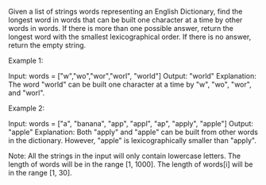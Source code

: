 Given a list of strings words representing an English Dictionary, find the longest word in words that can be built one character at a time by other words in words.  If there is more than one possible answer, return the longest word with the smallest lexicographical order.  If there is no answer, return the empty string.

Example 1:

Input: 
words = ["w","wo","wor","worl", "world"]
Output: "world"
Explanation: 
The word "world" can be built one character at a time by "w", "wo", "wor", and "worl".



Example 2:

Input: 
words = ["a", "banana", "app", "appl", "ap", "apply", "apple"]
Output: "apple"
Explanation: 
Both "apply" and "apple" can be built from other words in the dictionary. However, "apple" is lexicographically smaller than "apply".



Note:
All the strings in the input will only contain lowercase letters.
The length of words will be in the range [1, 1000].
The length of words[i] will be in the range [1, 30].
